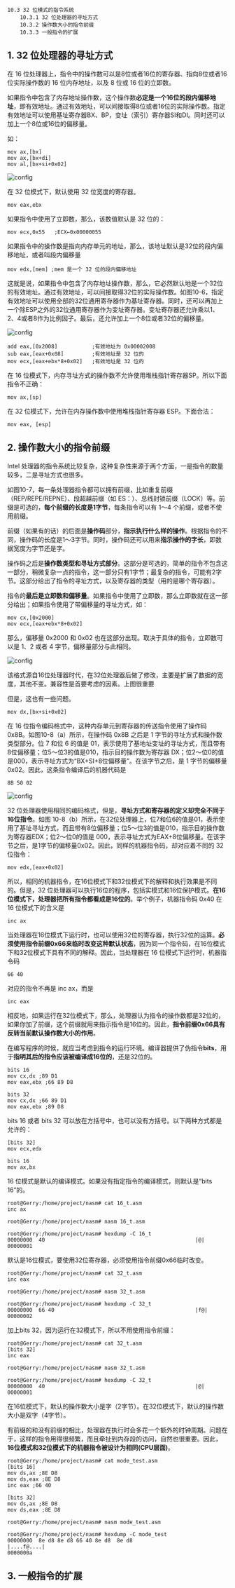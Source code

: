 ```
10.3 32 位模式的指令系统
    10.3.1 32 位处理器的寻址方式
    10.3.2 操作数大小的指令前缀
    10.3.3 一般指令的扩展
```

## 1. 32 位处理器的寻址方式

在 16 位处理器上，指令中的操作数可以是8位或者16位的寄存器、指向8位或者16位实际操作数的 16 位内存地址，以及 8 位或 16 位的立即数。

如果指令中包含了内存地址操作数，这个操作数**必定是一个16位的段内偏移地址**，即有效地址。通过有效地址，可以间接取得8位或者16位的实际操作数。指定有效地址可以使用基址寄存器BX、BP，变址（索引）寄存器SI和DI。同时还可以加上一个8位或16位的偏移量。

如：

```
mov ax,[bx]
mov ax,[bx+di]
mov al,[bx+si+0x02]
```

![config](images/5.png)

在 32 位模式下，默认使用 32 位宽度的寄存器。

```
mov eax,ebx
```

如果指令中使用了立即数，那么，该数值默认是 32 位的：

```
mov ecx,0x55   ;ECX←0x00000055
```

如果指令中的操作数是指向内存单元的地址，那么，该地址默认是32位的段内偏移地址，或者叫段内偏移量

```
mov edx,[mem] ;mem 是一个 32 位的段内偏移地址
```

这就是说，如果指令中包含了内存地址操作数，那么，它必然默认地是一个32位的有效地址。通过有效地址，可以间接取得32位的实际操作数。如图10-6，指定有效地址可以使用全部的32位通用寄存器作为基址寄存器。同时，还可以再加上一个除ESP之外的32位通用寄存器作为变址寄存器。变址寄存器还允许乘以1、2、4或者8作为比例因子。最后，还允许加上一个8位或者32位的偏移量。

![config](images/6.png)

```
add eax,[0x2008]           ;有效地址为 0x00002008
sub eax,[eax+0x08]         ;有效地址是 32 位的
mov ecx,[eax+ebx*8+0x02]   ;有效地址是 32 位的
```

在 16 位模式下，内存寻址方式的操作数不允许使用堆栈指针寄存器SP。所以下面指令不正确：

```
mov ax,[sp]
```

在 32 位模式下，允许在内存操作数中使用堆栈指针寄存器 ESP。下面合法：

```
mov eax, [esp]
```

## 2. 操作数大小的指令前缀

Intel 处理器的指令系统比较复杂，这种复杂性来源于两个方面，一是指令的数量较多，二是寻址方式也很多。

如图10-7，每一条处理器指令都可以拥有前缀，比如重复前缀（REP/REPE/REPNE）、段超越前缀（如 ES：）、总线封锁前缀（LOCK）等。前缀是可选的，**每个前缀的长度是1字节**，每条指令可以有 1～4 个前缀，或者不使用前缀。

前缀（如果有的话）的后面是**操作码**部分，**指示执行什么样的操作**。根据指令的不同，操作码的长度是1～3字节。同时，操作码还可以用来**指示操作的字长**，即数据宽度为字节还是字。

操作码之后是**操作数类型和寻址方式部分**。这部分是可选的，简单的指令不包含这一部分，稍微复杂一点的指令，这一部分只有1字节；最复杂的指令，可能有2字节。这部分给出了指令的寻址方式，以及寄存器的类型（用的是哪个寄存器）。

指令的**最后是立即数和偏移量**。如果指令中使用了立即数，那么立即数就在这一部分给出；如果指令使用了带偏移量的寻址方式，如：

```
mov cx,[0x2000]
mov ecx,[eax+ebx*8+0x02]
```

那么，偏移量 0x2000 和 0x02 也在这部分出现。取决于具体的指令，立即数可以是 1、2 或者 4 字节，偏移量部分与此相同。

![config](images/7.png)

该格式源自16位处理器时代，在32位处理器后做了修改，主要是扩展了数据的宽度，其他不变。兼容性是首要考虑的因素。上图很重要

但是，这也有一些问题。

```
mov dx,[bx+si+0x02]
```

在 16 位指令编码格式中，这种内存单元到寄存器的传送指令使用了操作码0x8B。如图10-8（a）所示，在操作码 0x8B 之后是 1 字节的寻址方式和操作数类型部分。位 7 和位 6 的值是 01，表示使用了基地址变址的寻址方式，而且带有8位偏移量；位5～位3的值是010，指示目的操作数为寄存器 DX；位2～位0的值是000，表示寻址方式为“BX+SI+8位偏移量”。在该字节之后，是 1 字节的偏移量 0x02。因此，这条指令编译后的机器代码是

```
8B 50 02
```

![config](images/8.png)

32 位处理器使用相同的编码格式，但是，**寻址方式和寄存器的定义却完全不同于16位指令**。如图 10-8（b）所示，在32位处理器上，位7和位6的值是01，表示使用了基址寻址方式，而且带有8位偏移量；位5～位3的值是010，指示目的操作数为寄存器EDX；位2～位0的值是 000，表示寻址方式为EAX+8位偏移量。在该字节之后，是1字节的偏移量0x02。因此，同样的机器指令码，却对应着不同的 32 位指令：

```
mov edx,[eax+0x02]
```

所以，相同的机器指令，在16位模式下和32位模式下的解释和执行效果是不同的。但是，32 位处理器可以执行16位的程序，包括实模式和16位保护模式。**在16位模式下，处理器把所有指令都看成是16位的**。举个例子，机器指令码 0x40 在 16 位模式下的含义是

```
inc ax
```

当处理器在16位模式下运行时，也可以使用32位的寄存器，执行32位的运算。**必须使用指令前缀0x66来临时改变这种默认状态**，因为同一个指令码，在16位模式下和32位模式下具有不同的解释。因此，当处理器在 16 位模式下运行时，机器指令码

```
66 40
```

对应的指令不再是 inc ax，而是

```
inc eax
```

相反地，如果运行在32位模式下，那么，处理器认为指令的操作数都是32位的，如果你加了前缀，这个前缀就用来指示指令是16位的。因此，**指令前缀0x66具有反转当前默认操作数大小的作用**。

在编写程序的时候，就应当考虑到指令的运行环境。编译器提供了伪指令**bits**，用于**指明其后的指令应该被编译成16位的**，还是32位的。

```
bits 16
mov cx,dx ;89 D1
mov eax,ebx ;66 89 D8

bits 32
mov cx,dx ;66 89 D1
mov eax,ebx ;89 D8
```

bits 16 或者 bits 32 可以放在方括号中，也可以没有方括号。以下两种方式都是允许的：

```
[bits 32]
mov ecx,edx

bits 16
mov ax,bx
```

16 位模式是默认的编译模式。如果没有指定指令的编译模式，则默认是“bits 16”的。

```
root@Gerry:/home/project/nasm# cat 16_t.asm 
inc ax

root@Gerry:/home/project/nasm# nasm 16_t.asm 

root@Gerry:/home/project/nasm# hexdump -C 16_t
00000000  40                                                |@|
00000001
```

默认是16位模式，要使用32位寄存器，必须使用指令前缀0x66临时改变。

```
root@Gerry:/home/project/nasm# cat 32_t.asm 
inc eax

root@Gerry:/home/project/nasm# nasm 32_t.asm 

root@Gerry:/home/project/nasm# hexdump -C 32_t
00000000  66 40                                             |f@|
00000002
```

加上bits 32，因为运行在32模式下，所以不用使用指令前缀：

```
root@Gerry:/home/project/nasm# cat 32_t.asm 
[bits 32]
inc eax

root@Gerry:/home/project/nasm# nasm 32_t.asm 

root@Gerry:/home/project/nasm# hexdump -C 32_t
00000000  40                                                |@|
00000001
```

在16位模式下，默认的操作数大小是字（2字节）。在32位模式下，默认的操作数大小是双字（4字节）。

有前缀的和没有前缀的相比，处理器在执行时会多花一个额外的时钟周期。问题在于，这样的指令用得很频繁，而且牵扯到内存段的访问，自然也很重要。因此，**16位模式和32位模式下的机器指令被设计为相同(CPU层面)**。

```
root@Gerry:/home/project/nasm# cat mode_test.asm 
[bits 16]
mov ds,ax ;8E D8
mov ds,eax ;8E D8
inc eax ;66 40

[bits 32]
mov ds,ax ;8E D8
mov ds,eax ;8E D8

root@Gerry:/home/project/nasm# nasm mode_test.asm

root@Gerry:/home/project/nasm# hexdump -C mode_test
00000000  8e d8 8e d8 66 40 8e d8  8e d8                    |....f@....|
0000000a
```

## 3. 一般指令的扩展

